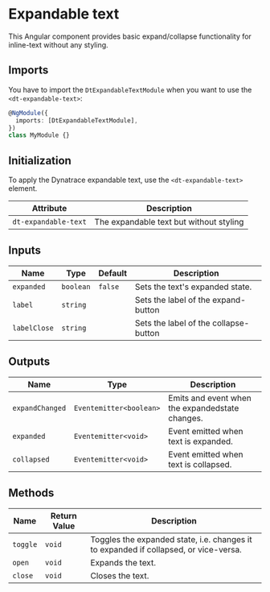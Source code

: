 # Expandable text

This Angular component provides basic expand/collapse functionality for
inline-text without any styling.

<docs-source-example example="ExpandableTextDefaultExample"></docs-source-example>

## Imports

You have to import the `DtExpandableTextModule` when you want to use the
`<dt-expandable-text>`:

```typescript
@NgModule({
  imports: [DtExpandableTextModule],
})
class MyModule {}
```

## Initialization

To apply the Dynatrace expandable text, use the `<dt-expandable-text>` element.

| Attribute            | Description                             |
| -------------------- | --------------------------------------- |
| `dt-expandable-text` | The expandable text but without styling |

## Inputs

| Name         | Type      | Default | Description                           |
| ------------ | --------- | ------- | ------------------------------------- |
| `expanded`   | `boolean` | `false` | Sets the text's expanded state.       |
| `label`      | `string`  |         | Sets the label of the expand-button   |
| `labelClose` | `string`  |         | Sets the label of the collapse-button |

## Outputs

| Name            | Type                    | Description                                     |
| --------------- | ----------------------- | ----------------------------------------------- |
| `expandChanged` | `Eventemitter<boolean>` | Emits and event when the expandedstate changes. |
| `expanded`      | `Eventemitter<void>`    | Event emitted when text is expanded.            |
| `collapsed`     | `Eventemitter<void>`    | Event emitted when text is collapsed.           |

## Methods

| Name     | Return Value | Description                                                                          |
| -------- | ------------ | ------------------------------------------------------------------------------------ |
| `toggle` | `void`       | Toggles the expanded state, i.e. changes it to expanded if collapsed, or vice-versa. |
| `open`   | `void`       | Expands the text.                                                                    |
| `close`  | `void`       | Closes the text.                                                                     |
